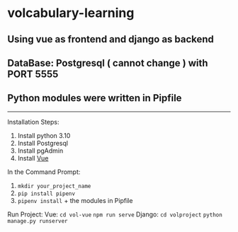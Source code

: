 # volcabulary-learning 
## Using vue as frontend and django as backend
## DataBase: Postgresql ( cannot change ) with PORT **5555**
## Python modules were written in Pipfile

---
Installation Steps:

1. Install python 3.10
2. Install Postgresql
3. Install pgAdmin
4. Install [Vue](https://staging-cn.vuejs.org/guide/quick-start.html)

In the Command Prompt:
1. `mkdir your_project_name`
2. `pip install pipenv`
3. `pipenv install` + the modules in Pipfile

Run Project:
Vue: 
`cd vol-vue`
`npm run serve`
Django: 
`cd volproject`
`python manage.py runserver`